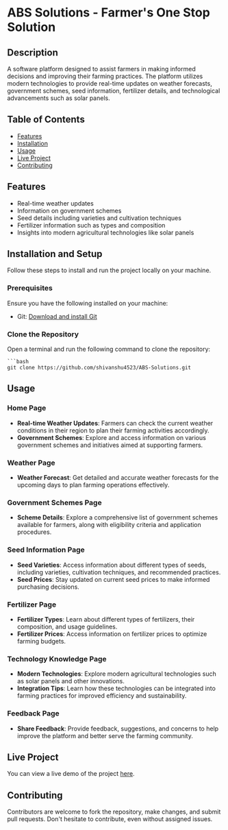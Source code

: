# ABS Solutions - Farmer's One Stop Solution

## Description
A software platform designed to assist farmers in making informed decisions and improving their farming practices. The platform utilizes modern technologies to provide real-time updates on weather forecasts, government schemes, seed information, fertilizer details, and technological advancements such as solar panels. 

## Table of Contents

- [Features](#features)
- [Installation](#installation)
- [Usage](#usage)
- [Live Project](#live-project)
- [Contributing](#contributing)


## Features
- Real-time weather updates
- Information on government schemes
- Seed details including varieties and cultivation techniques
- Fertilizer information such as types and composition
- Insights into modern agricultural technologies like solar panels

## Installation and Setup

Follow these steps to install and run the project locally on your machine.

### Prerequisites

Ensure you have the following installed on your machine:

- Git: [Download and install Git](https://git-scm.com/)

### Clone the Repository

Open a terminal and run the following command to clone the repository:

    ```bash
    git clone https://github.com/shivanshu4523/ABS-Solutions.git

## Usage

### Home Page
- **Real-time Weather Updates**: Farmers can check the current weather conditions in their region to plan their farming activities accordingly.
- **Government Schemes**: Explore and access information on various government schemes and initiatives aimed at supporting farmers.

### Weather Page
- **Weather Forecast**: Get detailed and accurate weather forecasts for the upcoming days to plan farming operations effectively.

### Government Schemes Page
- **Scheme Details**: Explore a comprehensive list of government schemes available for farmers, along with eligibility criteria and application procedures.

### Seed Information Page
- **Seed Varieties**: Access information about different types of seeds, including varieties, cultivation techniques, and recommended practices.
- **Seed Prices**: Stay updated on current seed prices to make informed purchasing decisions.

### Fertilizer Page
- **Fertilizer Types**: Learn about different types of fertilizers, their composition, and usage guidelines.
- **Fertilizer Prices**: Access information on fertilizer prices to optimize farming budgets.

### Technology Knowledge Page
- **Modern Technologies**: Explore modern agricultural technologies such as solar panels and other innovations.
- **Integration Tips**: Learn how these technologies can be integrated into farming practices for improved efficiency and sustainability.

### Feedback Page
- **Share Feedback**: Provide feedback, suggestions, and concerns to help improve the platform and better serve the farming community.

## Live Project

You can view a live demo of the project [here](https://agriculturewebsite.netlify.app/).

## Contributing
Contributors are welcome to fork the repository, make changes, and submit pull requests. Don't hesitate to contribute, even without assigned issues.


